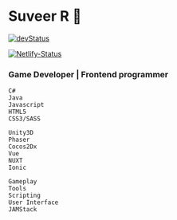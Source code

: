 [devStatus]: https://img.shields.io/badge/Website-Under%20Development-blue?style=for-the-badge&logo=visualstudiocode&color=007ACC&logoColor=007ACC
[website]: #
[Netlify-Status]: https://api.netlify.com/api/v1/badges/d1b32dce-27bf-4c3f-b185-d582887a0982/deploy-status
[Netlify-Deploys]: https://app.netlify.com/sites/suveer/deploys

# Suveer R 👋
[![devStatus]][website]

[![Netlify-Status]][Netlify-Deploys]

### Game Developer | Frontend programmer
```
C#
Java
Javascript
HTML5
CSS3/SASS
```

```
Unity3D
Phaser
Cocos2Dx
Vue
NUXT
Ionic
```

```
Gameplay
Tools
Scripting
User Interface
JAMStack
```
